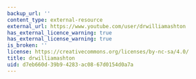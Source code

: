 ```yaml
---
backup_url: ''
content_type: external-resource
external_url: https://www.youtube.com/user/drwilliamashton
has_external_licence_warning: true
has_external_license_warning: true
is_broken: ''
license: https://creativecommons.org/licenses/by-nc-sa/4.0/
title: drwilliamashton
uid: d7eb660d-39b9-4283-ac08-67d0154d0a7a
---
```

